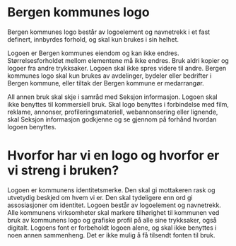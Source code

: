# Bergen kommunes logo 
Bergen kommunes logo består av logoelement og navnetrekk i et fast definert, innbyrdes forhold, og skal kun brukes i sin helhet. 

Logoen er Bergen kommunes eiendom og kan ikke endres. Størrelsesforholdet mellom elementene må ikke endres. Bruk aldri kopier og logoer fra andre trykksaker. Logoen skal ikke spres videre til andre. Bergen kommunes logo skal kun brukes av avdelinger, bydeler eller bedrifter i Bergen kommune, eller tiltak der Bergen kommune er medarrangør. 

All annen bruk skal skje i samråd med Seksjon informasjon. Logoen skal ikke benyttes til kommersiell bruk. Skal logo benyttes i forbindelse med film, reklame, annonser, profileringsmateriell, webannonsering eller lignende, skal Seksjon informasjon godkjenne og se gjennom på forhånd hvordan logoen benyttes. 

# Hvorfor har vi en logo og hvorfor er vi streng i bruken?
Logoen er kommunens identitetsmerke. Den skal gi mottakeren rask og utvetydig beskjed om hvem vi er. Den skal tydeligere enn ord gi assosiasjoner om identitet. Logoen består av logoelement og navnetrekk. Alle kommunens virksomheter skal markere tilhørighet til kommunen ved bruk av kommunens logo og grafiske profil på alle sine trykksaker, også digitalt. Logoens font er forbeholdt logoen alene, og skal ikke benyttes i noen annen sammenheng. Det er ikke mulig å få tilsendt fonten til bruk. 

